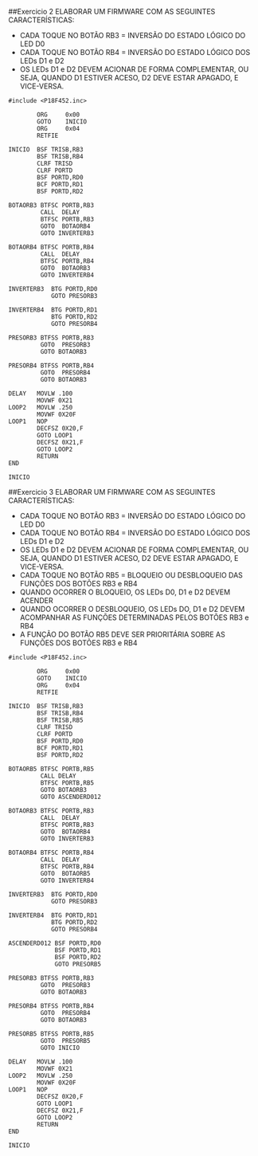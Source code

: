 ##Exercicio 2
ELABORAR UM FIRMWARE COM AS SEGUINTES CARACTERÍSTICAS:
- CADA TOQUE NO BOTÃO RB3 = INVERSÃO DO ESTADO LÓGICO DO LED D0
- CADA TOQUE NO BOTÃO RB4 = INVERSÃO DO ESTADO LÓGICO DOS LEDs D1 e D2
- OS LEDs D1 e D2 DEVEM ACIONAR DE FORMA COMPLEMENTAR, OU SEJA, QUANDO D1 ESTIVER ACESO, D2 DEVE
ESTAR APAGADO, E VICE-VERSA.

```assembly
#include <P18F452.inc>

        ORG     0x00        
        GOTO    INICIO
        ORG     0x04
        RETFIE

INICIO  BSF TRISB,RB3
        BSF TRISB,RB4
		CLRF TRISD
		CLRF PORTD
		BSF PORTD,RD0
        BCF PORTD,RD1
		BSF PORTD,RD2

BOTAORB3 BTFSC PORTB,RB3
         CALL  DELAY
         BTFSC PORTB,RB3
         GOTO  BOTAORB4
		 GOTO INVERTERB3

BOTAORB4 BTFSC PORTB,RB4
         CALL  DELAY
         BTFSC PORTB,RB4
         GOTO  BOTAORB3
		 GOTO INVERTERB4

INVERTERB3  BTG PORTD,RD0
			GOTO PRESORB3

INVERTERB4  BTG PORTD,RD1
			BTG PORTD,RD2
			GOTO PRESORB4

PRESORB3 BTFSS PORTB,RB3
         GOTO  PRESORB3
		 GOTO BOTAORB3

PRESORB4 BTFSS PORTB,RB4
         GOTO  PRESORB4
		 GOTO BOTAORB3

DELAY   MOVLW .100
        MOVWF 0X21
LOOP2   MOVLW .250
        MOVWF 0X20F
LOOP1	NOP
        DECFSZ 0X20,F
        GOTO LOOP1   
        DECFSZ 0X21,F
        GOTO LOOP2
        RETURN
END

INICIO 
```
##Exercicio 3
ELABORAR UM FIRMWARE COM AS SEGUINTES CARACTERÍSTICAS:
- CADA TOQUE NO BOTÃO RB3 = INVERSÃO DO ESTADO LÓGICO DO LED D0
- CADA TOQUE NO BOTÃO RB4 = INVERSÃO DO ESTADO LÓGICO DOS LEDs D1 e D2
- OS LEDs D1 e D2 DEVEM ACIONAR DE FORMA COMPLEMENTAR, OU SEJA, QUANDO D1 ESTIVER ACESO, D2 DEVE
ESTAR APAGADO, E VICE-VERSA.
- CADA TOQUE NO BOTÃO RB5 = BLOQUEIO OU DESBLOQUEIO DAS FUNÇÕES DOS BOTÕES RB3 e RB4
- QUANDO OCORRER O BLOQUEIO, OS LEDs D0, D1 e D2 DEVEM ACENDER
- QUANDO OCORRER O DESBLOQUEIO, OS LEDs DO, D1 e D2 DEVEM ACOMPANHAR AS FUNÇÕES DETERMINADAS
PELOS BOTÕES RB3 e RB4
- A FUNÇÃO DO BOTÃO RB5 DEVE SER PRIORITÁRIA SOBRE AS FUNÇÕES DOS BOTÕES RB3 e RB4

```assembly
#include <P18F452.inc>

        ORG     0x00        
        GOTO    INICIO
        ORG     0x04
        RETFIE

INICIO  BSF TRISB,RB3
        BSF TRISB,RB4
		BSF TRISB,RB5
		CLRF TRISD
		CLRF PORTD
		BSF PORTD,RD0
        BCF PORTD,RD1
		BSF PORTD,RD2

BOTAORB5 BTFSC PORTB,RB5
         CALL DELAY
         BTFSC PORTB,RB5
         GOTO BOTAORB3
		 GOTO ASCENDERD012

BOTAORB3 BTFSC PORTB,RB3
         CALL  DELAY
         BTFSC PORTB,RB3
         GOTO  BOTAORB4
		 GOTO INVERTERB3

BOTAORB4 BTFSC PORTB,RB4
         CALL  DELAY
         BTFSC PORTB,RB4
         GOTO  BOTAORB5
		 GOTO INVERTERB4

INVERTERB3  BTG PORTD,RD0
			GOTO PRESORB3

INVERTERB4  BTG PORTD,RD1
			BTG PORTD,RD2
			GOTO PRESORB4

ASCENDERD012 BSF PORTD,RD0
         	 BSF PORTD,RD1
	     	 BSF PORTD,RD2
         	 GOTO PRESORB5

PRESORB3 BTFSS PORTB,RB3
         GOTO  PRESORB3
		 GOTO BOTAORB3

PRESORB4 BTFSS PORTB,RB4
         GOTO  PRESORB4
		 GOTO BOTAORB3

PRESORB5 BTFSS PORTB,RB5
         GOTO  PRESORB5
		 GOTO INICIO

DELAY   MOVLW .100
        MOVWF 0X21
LOOP2   MOVLW .250
        MOVWF 0X20F
LOOP1	NOP
        DECFSZ 0X20,F
        GOTO LOOP1   
        DECFSZ 0X21,F
        GOTO LOOP2
        RETURN
END

INICIO 
```
